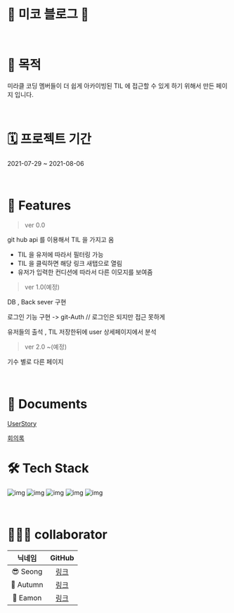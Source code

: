 

# 🌈 미코 블로그 🌈


<br>

# 🎯 목적

미라클 코딩 멤버들이 더 쉽게 아카이빙된 TIL 에 접근할 수 있게 하기 위해서 만든 페이지 입니다. 


<br>


# 🗓 프로젝트 기간

2021-07-29 ~ 2021-08-06

<br>

# 🎢 Features


> ver 0.0

git hub api 를 이용해서 TIL 을 가지고 옴

- TIL 을 유저에 따라서 필터링 가능
- TIL 을 클릭하면 해당 링크 새탭으로 열림
- 유저가 입력한 컨디션에 따라서 다른 이모지를 보여줌


>  ver 1.0(예정)

DB , Back sever 구현

로그인 기능 구현 -> git-Auth // 로그인은 되지만 접근 못하게

유저들의 출석 , TIL 저장한뒤에 user 상세페이지에서 분석

>  ver 2.0 ~(예정)

기수 별로 다른 페이지 


<br>


# 📒 Documents

[UserStory](https://github.com/mico-members/miracle-coding-blog/wiki/%5Bver0%5D_UserStory) 

[회의록](https://github.com/mico-members/miracle-coding-blog/wiki/%5Bver0%5D_%ED%9A%8C%EC%9D%98%EB%A1%9D)
<br>

# 🛠 Tech Stack

![img](https://camo.githubusercontent.com/8ff58fa5ddcb26bb1c733283b1163af35d2c4f84386ac428aa2886f087eb464e/68747470733a2f2f696d672e736869656c64732e696f2f62616467652f547970655363726970742d3331373843363f7374796c653d666c61742d737175617265266c6f676f3d54797065536372697074266c6f676f436f6c6f723d7768697465) ![img](https://camo.githubusercontent.com/494b0f23952229478851f520adfe3e140e629a5f0423e7c9d6c333ed88be65a0/68747470733a2f2f696d672e736869656c64732e696f2f62616467652f52656163742d3631444146423f7374796c653d666c61742d737175617265266c6f676f3d5265616374266c6f676f436f6c6f723d7768697465) ![img](https://camo.githubusercontent.com/8b44eeb5daa38606e999a90c4add0cde189cc671a9ef0585e5b79cd0cd36b454/68747470733a2f2f696d672e736869656c64732e696f2f62616467652f526561637420526f757465722d3631444146423f7374796c653d666c61742d737175617265266c6f676f3d5265616374526f75746572266c6f676f436f6c6f723d7768697465) ![img](https://camo.githubusercontent.com/a24bed027203c46defd175ada43044d934b8f5ce664e437099e872b1f93ca969/68747470733a2f2f696d672e736869656c64732e696f2f62616467652f5265636f696c2d3335373845353f7374796c653d666c61742d737175617265266c6f676f3d5265616374266c6f676f436f6c6f723d7768697465) ![img](https://camo.githubusercontent.com/0e2d61e6eed05d238f8996c0ea0c3f7d37994dd107a5b172275b4c85669aaf3d/68747470733a2f2f696d672e736869656c64732e696f2f62616467652f7374796c656420636f6d706f6e656e74732d4442373039333f7374796c653d666c61742d737175617265266c6f676f3d7374796c65642d636f6d706f6e656e7473266c6f676f436f6c6f723d7768697465)

<br>



#  👩‍👩‍👦 collaborator

|  닉네임  | GitHub  |
| :-----: | :-------: |
| 😎 Seong  | [링크](https://github.com/GleamingStar) |
| 🍁 Autumn | [링크](https://github.com/dyongdi) |
| 🥐 Eamon  | [링크](https://github.com/eamon3481) |

